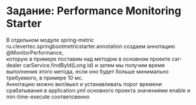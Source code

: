 # Задание: Performance Monitoring Starter
В отдельном модуле spring-metric ru.clevertec.springbootmetricstarter.annotation создаем аннотацию @MonitorPerformance,  
которую в примере поставим над методом в основном проекте car-dealer carService.findById(Long id) и затем мы получим время выполнения этого метода, если оно будет больше минимально требуемого, в примере 10 мс.   
Аннотацию можно вкл/выкл и устанавливать порог времени срабатывания в application.yml основного проекта
значениями enable и min-time-execute соответсвенно  





